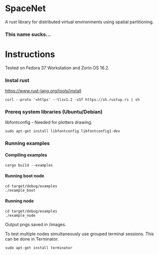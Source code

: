# SpaceNet
A rust library for distributed virtual environments using spatial partitioning.
### This name sucks...

# Instructions
Tested on Fedora 37 Workstation and Zorin OS 16.2.
### Instal rust
https://www.rust-lang.org/tools/install
```console
curl --proto '=https' --tlsv1.2 -sSf https://sh.rustup.rs | sh
```

### Prereq system libraries (Ubuntu/Debian)
libfontconfig - Needed for plotters drawing.
```console
sudo apt-get install libfontconfig libfontconfig1-dev
```
### Running examples
#### Compiling examples
```console
cargo build --examples
```

#### Running boot node
```console
cd target/debug/examples
./example_boot
```

#### Running node
```console
cd target/debug/examples
./example_node
```
Output pngs saved in /images.

To test multiple nodes simultaneously use grouped terminal sessions. 
This can be done in Terminator.  
```console
sudo apt-get install terminator
```




